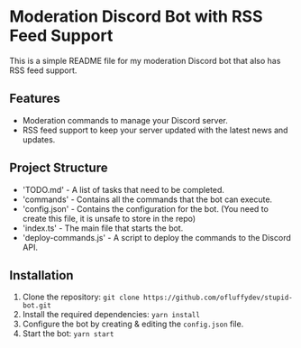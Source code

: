 # Moderation Discord Bot with RSS Feed Support

This is a simple README file for my moderation Discord bot that also has RSS feed support.

## Features

- Moderation commands to manage your Discord server.
- RSS feed support to keep your server updated with the latest news and updates.

## Project Structure

- 'TODO.md' - A list of tasks that need to be completed.
- 'commands' - Contains all the commands that the bot can execute.
- 'config.json' - Contains the configuration for the bot. (You need to create this file, it is unsafe to store in the repo)
- 'index.ts' - The main file that starts the bot.
- 'deploy-commands.js' - A script to deploy the commands to the Discord API.

## Installation

1. Clone the repository: `git clone https://github.com/ofluffydev/stupid-bot.git`
2. Install the required dependencies: `yarn install`
3. Configure the bot by creating & editing the `config.json` file.
4. Start the bot: `yarn start`
